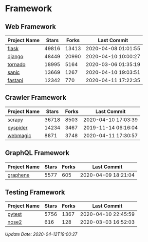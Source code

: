 # Framework

## Web Framework

| Project Name | Stars | Forks | Last Commit |
| ------------ | ----- | ----- | ----------- |
| [flask](https://github.com/pallets/flask) | 49816 | 13413 | 2020-04-08 01:01:55 |
| [django](https://github.com/django/django) | 48449 | 20990 | 2020-04-10 10:00:27 |
| [tornado](https://github.com/tornadoweb/tornado) | 18995 | 5164 | 2020-03-06 01:35:19 |
| [sanic](https://github.com/huge-success/sanic) | 13669 | 1267 | 2020-04-10 19:03:51 |
| [fastapi](https://github.com/tiangolo/fastapi) | 12342 | 770 | 2020-04-11 17:22:35 |

## Crawler Framework

| Project Name | Stars | Forks | Last Commit |
| ------------ | ----- | ----- | ----------- |
| [scrapy](https://github.com/scrapy/scrapy) | 36718 | 8503 | 2020-04-10 17:03:39 |
| [pyspider](https://github.com/binux/pyspider) | 14234 | 3467 | 2019-11-14 06:16:04 |
| [webmagic](https://github.com/code4craft/webmagic) | 8871 | 3748 | 2020-04-11 17:30:57 |

## GraphQL Framework

| Project Name | Stars | Forks | Last Commit |
| ------------ | ----- | ----- | ----------- |
| [graphene](https://github.com/graphql-python/graphene) | 5577 | 605 | 2020-04-09 18:21:04 |

## Testing Framework

| Project Name | Stars | Forks | Last Commit |
| ------------ | ----- | ----- | ----------- |
| [pytest](https://github.com/pytest-dev/pytest) | 5756 | 1367 | 2020-04-10 22:45:59 |
| [nose2](https://github.com/nose-devs/nose2) | 616 | 128 | 2020-03-03 16:52:03 |

*Update Date: 2020-04-12T19:00:27*